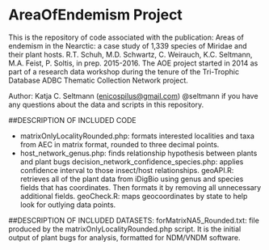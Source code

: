 #  AreaOfEndemism Project
This is the repository of code associated with the publication: Areas of endemism in the Nearctic: a case study of 1,339 species of Miridae and their plant hosts. R.T. Schuh, M.D. Schwartz, C. Weirauch, K.C. Seltmann, M.A. Feist, P. Soltis, in prep. 2015-2016. The AOE project started in 2014 as part of a research data workshop during the tenure of the Tri-Trophic Database ADBC Thematic Collection Network project.

Author: Katja C. Seltmann (enicospilus@gmail.com) @seltmann if you have any questions about the data and scripts in this repository.

##DESCRIPTION OF INCLUDED CODE 
* matrixOnlyLocalityRounded.php: formats interested localities and taxa from AEC in matrix format, rounded to three decimal points.
* host_network_genus.php: finds relationship hypothesis between plants and plant bugs
decision_network_confidence_species.php: applies confidence interval to those insect/host relationships.
geoAPI.R: retrieves all of the plant data from iDigBio using genus and species fields that has coordinates. Then formats it by removing all unnecessary additional fields.
geoCheck.R: maps geocoordinates by state to help look for outlying data points.

##DESCRIPTION OF INCLUDED DATASETS:
forMatrixNA5_Rounded.txt: file produced by the matrixOnlyLocalityRounded.php script. It is the initial output of plant bugs for analysis, formatted for NDM/VNDM software.



